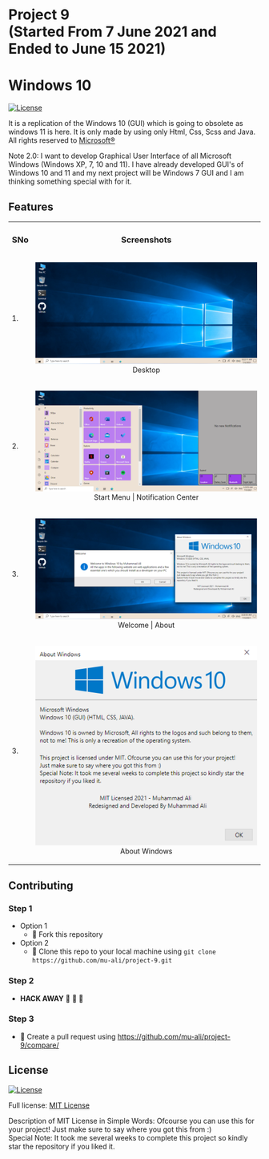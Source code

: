 # Project 9 <br /> (Started From 7 June 2021 and Ended to June 15 2021)
# Windows 10

[![License](https://img.shields.io/badge/License-MIT-blue.svg)](LICENSE)

It is a replication of the Windows 10 (GUI) which is going to obsolete as windows 11 is here. It is only made by using only Html, Css, Scss and Java. All rights reserved to <a href="https://www.microsoft.com/en-in">Microsoft&reg;</a>

Note 2.0: I want to develop Graphical User Interface of all Microsoft Windows (Windows XP, 7, 10 and 11). I have already developed GUI's of Windows 10 and 11 and my next project will be Windows 7 GUI and I am thinking something special with for it.

## Features

<table>
  <tr>
    <td><h3>SNo</h3></td>
    <td><h3 align="center">Screenshots</h3></td>
  </tr>

  <tr>
    <td>1.</td>
    <td>
      <p align="center">
      <img src="./Readme Pictures/Windows 10 (1).PNG" title="Desktop" alt="Desktop Picture" />
      <br />
      Desktop
      </p>
    </td>
  </tr>
  <tr>
    <td>2.</td>
    <td>
      <p align="center">
      <img src="./Readme Pictures/Windows 10 (2).PNG" title="Start Menu | Notification Center" alt="Start Menu | Notification Center Picture" />
      <br />
      Start Menu | Notification Center
      </p>
    </td>
  </tr>
  <tr>
    <td>3.</td>
    <td>
      <p align="center">
      <img src="./Readme Pictures/Windows 10 (3).PNG" title="Welcome | About" alt="Welcome | About Picture" />
      <br />
      Welcome | About
      </p>
    </td>
  </tr>
    <tr>
    <td>3.</td>
    <td>
      <p align="center">
      <img src="./Readme Pictures/Windows 10 (4).PNG" title="About Window" alt="About Window Picture" />
      <br />
      About Windows
      </p>
    </td>
   </tr>

</table>


## Contributing

### Step 1
- Option 1
  - :fork_and_knife: Fork this repository
- Option 2
  -  :dancers: Clone this repo to your local machine using ```git clone https://github.com/mu-ali/project-9.git```

### Step 2
- **HACK AWAY** :hammer: :hammer: :hammer:

### Step 3
- :repeat: Create a pull request using https://github.com/mu-ali/project-9/compare/


## License

[![License](https://img.shields.io/badge/License-MIT-blue.svg)](LICENSE)

Full license: [MIT License](LICENSE)

Description of MIT License in Simple Words: Ofcourse you can use this for your project! Just make sure to say where you got this from :) 
<br/>
Special Note: It took me several weeks to complete this project so kindly star the repository if you liked it. 
